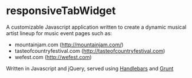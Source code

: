 # responsiveTabWidget

A customizable Javascript application written to create a dynamic musical artist lineup for music event pages such as:

* mountainjam.com (http://mountainjam.com/)
* tasteofcountryfestival.com (http://tasteofcountryfestival.com)
* wefest.com (http://wefest.com)

Written in Javascript and jQuery, served using [Handlebars](http://handlebarsjs.com/) and [Grunt](https://gruntjs.com/)
